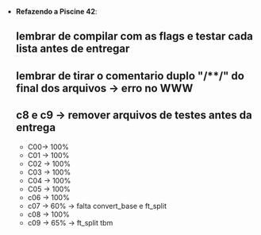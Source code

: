 
-   **Refazendo a Piscine 42**:
    ## lembrar de compilar com as flags e testar cada lista antes de entregar ##
    ## lembrar de tirar o comentario duplo "/**/" do final dos arquivos -> erro no WWW
    ## c8 e c9 -> remover arquivos de testes antes da entrega
     - C00-> 100%
     - C01 -> 100%
     - C02 -> 100%
     - C03 -> 100%
     - C04 -> 100%
     - C05 -> 100%
     - c06 -> 100%
     - c07 -> 60% -> falta convert_base e ft_split
     - c08 -> 100% 
     - c09 -> 65% -> ft_split tbm
